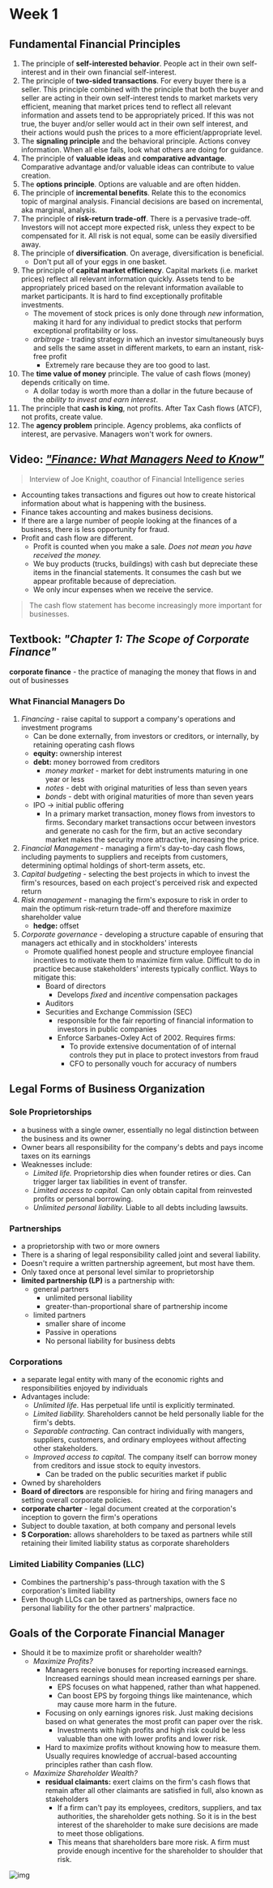 # Week 1

## Fundamental Financial Principles

1. The principle of **self-interested behavior**.  People act in their own self-interest and in their own financial self-interest.
2. The principle of **two-sided transactions**. For every buyer there is a seller.  This principle combined with the principle that both the buyer and seller are acting in their own self-interest tends to market markets very efficient, meaning that market prices tend to reflect all relevant information and assets tend to be appropriately priced.  If this was not true, the buyer and/or seller would act in their own self interest, and their actions would push the prices to a more efficient/appropriate level.
3. The **signaling principle** and the behavioral principle.  Actions convey information.  When all else fails, look what others are doing for guidance.
4. The principle of **valuable ideas** and **comparative advantage**.  Comparative advantage and/or valuable ideas can contribute to value creation.
5. The **options principle**.  Options are valuable and are often hidden.
6. The principle of **incremental benefits**.  Relate this to the economics topic of marginal analysis.  Financial decisions are based on incremental, aka marginal, analysis.
7. The principle of **risk-return trade-off**.  There is a pervasive trade-off.  Investors will not accept more expected risk, unless they expect to be compensated for it.  All risk is not equal, some can be easily diversified away.
8. The principle of **diversification**. On average, diversification is beneficial.
    - Don't put all of your eggs in one basket.
9. The principle of **capital market efficiency**.  Capital markets (i.e. market prices) reflect all relevant information quickly.  Assets tend to be appropriately priced based on the relevant information available to market participants.  It is hard to find exceptionally profitable investments.
    - The movement of stock prices is only done through *new* information, making it hard for any individual to predict stocks that perform exceptional profitability or loss.
    - *arbitrage* - trading strategy in which an investor simultaneously buys and sells the same asset in different markets, to earn an instant, risk-free profit
        - Extremely rare because they are too good to last.
10. The **time value of money** principle.  The value of cash flows (money) depends critically on time.
    - A dollar today is worth more than a dollar in the future because of the *ability to invest and earn interest*.
11. The principle that **cash is king**, not profits.  After Tax Cash flows (ATCF), not profits, create value.
12. The **agency problem** principle.  Agency problems, aka conflicts of interest, are pervasive.  Managers won't work for owners.

## Video: [*"Finance: What Managers Need to Know"*](http://www.youtube.com/watch?v=aJsmJsd6GIw)

> Interview of Joe Knight, coauthor of Financial Intelligence series

- Accounting takes transactions and figures out how to create historical information about what is happening with the business.
- Finance takes accounting and makes business decisions.
- If there are a large number of people looking at the finances of a business, there is less opportunity for fraud.
- Profit and cash flow are different.
  - Profit is counted when you make a sale. *Does not mean you have received the money.*
  - We buy products (trucks, buildings) with cash but depreciate these items in the financial statements. It consumes the cash but we appear profitable because of depreciation.
  - We only incur expenses when we receive the service.

> The cash flow statement has become increasingly more important for businesses.

## Textbook: *"Chapter 1: The Scope of Corporate Finance"*

**corporate finance** - the practice of managing the money that flows in and out of businesses

### What Financial Managers Do

1. *Financing* - raise capital to support a company's operations and investment programs
    - Can be done externally, from investors or creditors, or internally, by retaining operating cash flows
    - **equity:** ownership interest
    - **debt:** money borrowed from creditors
        - *money market* - market for debt instruments maturing in one year or less
        - *notes* - debt with original maturities of less than seven years
        - *bonds* - debt with original maturities of more than seven years
    - IPO -> initial public offering
        - In a primary market transaction, money flows from investors to firms. Secondary market transactions occur between investors and generate no cash for the firm, but an active secondary market makes the security more attractive, increasing the price.
2. *Financial Management* - managing a firm's day-to-day cash flows, including payments to suppliers and receipts from customers, determining optimal holdings of short-term assets, etc.
3. *Capital budgeting* - selecting the best projects in which to invest the firm's resources, based on each project's perceived risk and expected return
4. *Risk management* - managing the firm's exposure to risk in order to main the optimum risk-return trade-off and therefore maximize shareholder value
    - **hedge:** offset
5. *Corporate governance* - developing a structure capable of ensuring that managers act ethically and in stockholders' interests
    - Promote qualified honest people and structure employee financial incentives to motivate them to maximize firm value. Difficult to do in practice because stakeholders' interests typically conflict. Ways to mitigate this:
        - Board of directors
            - Develops *fixed* and *incentive* compensation packages
        - Auditors
        - Securities and Exchange Commission (SEC)
            - responsible for the fair reporting of financial information to investors in public companies
            - Enforce Sarbanes-Oxley Act of 2002. Requires firms:
                - To provide extensive documentation of  of internal controls they put in place to protect investors from fraud
                - CFO to personally vouch for accuracy of numbers

## Legal Forms of Business Organization

### Sole Proprietorships

- a business with a single owner, essentially no legal distinction between the business and its owner
- Owner bears all responsibility for the company's debts and pays income taxes on its earnings
- Weaknesses include:
  - *Limited life.* Proprietorship dies when founder retires or dies. Can trigger larger tax liabilities in event of transfer.
  - *Limited access to capital.* Can only obtain capital from reinvested profits or personal borrowing.
  - *Unlimited personal liability.* Liable to all debts including lawsuits.

### Partnerships

- a proprietorship with two or more owners
- There is a sharing of legal responsibility called joint and several liability.
- Doesn't require a written partnership agreement, but most have them.
- Only taxed once at personal level similar to proprietorship
- **limited partnership (LP)** is a partnership with:
  - general partners
    - unlimited personal liability
    - greater-than-proportional share of partnership income
  - limited partners
    - smaller share of income
    - Passive in operations
    - No personal liability for business debts

### Corporations

- a separate legal entity with many of the economic rights and responsibilities enjoyed by individuals
- Advantages include:
  - *Unlimited life.* Has perpetual life until is explicitly terminated.
  - *Limited liability.* Shareholders cannot be held personally liable for the firm's debts.
  - *Separable contracting.*  Can contract individually with mangers, suppliers, customers, and ordinary employees without affecting other stakeholders.
  - *Improved access to capital.* The company itself can borrow money from creditors and issue stock to equity investors.
    - Can be traded on the public securities market if public
- Owned by shareholders
- **Board of directors** are responsible for hiring and firing managers and setting overall corporate policies.
- **corporate charter** - legal document created at the corporation's inception to govern the firm's operations
- Subject to double taxation, at both company and personal levels
- **S Corporation:** allows shareholders to be taxed as partners while still retaining their limited liability status as corporate shareholders

### Limited Liability Companies (LLC)

- Combines the partnership's pass-through taxation with the S corporation's limited liability
- Even though LLCs can be taxed as partnerships, owners face no personal liability for the other partners' malpractice.

## Goals of the Corporate Financial Manager

- Should it be to maximize profit or shareholder wealth?
  - *Maximize Profits?*
    - Managers receive bonuses for reporting increased earnings. Increased earnings should mean increased earnings per share.
      - EPS focuses on what happened, rather than what happened.
      - Can boost EPS by forgoing things like maintenance, which may cause more harm in the future.
    - Focusing on only earnings ignores risk. Just making decisions based on what generates the most profit can paper over the risk.
      - Investments with high profits and high risk could be less valuable than one with lower profits and lower risk.
    - Hard to maximize profits without knowing how to measure them. Usually requires knowledge of accrual-based accounting principles rather than cash flow.
  - *Maximize Shareholder Wealth?*
    - **residual claimants:** exert claims on the firm's cash flows that remain after all other claimants are satisfied in full, also known as stakeholders
      - If a firm can't pay its employees, creditors, suppliers, and tax authorities, the shareholder gets nothing. So it is in the best interest of the shareholder to make sure decisions are made to meet those obligations.
      - This means that shareholders bare more risk. A firm must provide enough incentive for the shareholder to shoulder that risk.

![img](images/payoff-diagram.png)
